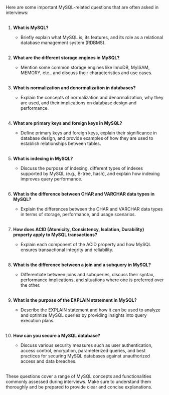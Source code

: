 Here are some important MySQL-related questions that are often asked in interviews: <br/><br/>

1. **What is MySQL?**
   - Briefly explain what MySQL is, its features, and its role as a relational database management system (RDBMS). <br/><br/>

2. **What are the different storage engines in MySQL?**
   - Mention some common storage engines like InnoDB, MyISAM, MEMORY, etc., and discuss their characteristics and use cases. <br/><br/>

3. **What is normalization and denormalization in databases?**
   - Explain the concepts of normalization and denormalization, why they are used, and their implications on database design and performance. <br/><br/>

4. **What are primary keys and foreign keys in MySQL?**
   - Define primary keys and foreign keys, explain their significance in database design, and provide examples of how they are used to establish relationships between tables. <br/><br/>

5. **What is indexing in MySQL?**
   - Discuss the purpose of indexing, different types of indexes supported by MySQL (e.g., B-tree, hash), and explain how indexing improves query performance. <br/><br/>

6. **What is the difference between CHAR and VARCHAR data types in MySQL?**
   - Explain the differences between the CHAR and VARCHAR data types in terms of storage, performance, and usage scenarios. <br/><br/>

7. **How does ACID (Atomicity, Consistency, Isolation, Durability) property apply to MySQL transactions?**
   - Explain each component of the ACID property and how MySQL ensures transactional integrity and reliability.
 <br/><br/>

8. **What is the difference between a join and a subquery in MySQL?**
   - Differentiate between joins and subqueries, discuss their syntax, performance implications, and situations where one is preferred over the other. <br/><br/>

9. **What is the purpose of the EXPLAIN statement in MySQL?**
   - Describe the EXPLAIN statement and how it can be used to analyze and optimize MySQL queries by providing insights into query execution plans. <br/><br/>

10. **How can you secure a MySQL database?**
    - Discuss various security measures such as user authentication, access control, encryption, parameterized queries, and best practices for securing MySQL databases against unauthorized access and data breaches. <br/><br/>

These questions cover a range of MySQL concepts and functionalities commonly assessed during interviews. Make sure to understand them thoroughly and be prepared to provide clear and concise explanations. <br/><br/>